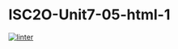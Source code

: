 # ISC2O-Unit7-05-html-1
 [![linter](https://github.com/Samuel-Webster-Is-Da-Best/ISC2O-Unit7-05-html-1/workflows/linter/badge.svg)](https://github.com/marketplace/actions/super-linter)
